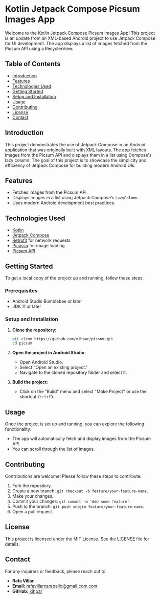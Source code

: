 # Kotlin Jetpack Compose Picsum Images App

Welcome to the Kotlin Jetpack Compose Picsum Images App! This project is an update from an XML-based Android project to use Jetpack Compose for UI development. The app displays a list of images fetched from the Picsum API using a RecyclerView.

## Table of Contents

- [Introduction](#introduction)
- [Features](#features)
- [Technologies Used](#technologies-used)
- [Getting Started](#getting-started)
- [Setup and Installation](#setup-and-installation)
- [Usage](#usage)
- [Contributing](#contributing)
- [License](#license)
- [Contact](#contact)

## Introduction

This project demonstrates the use of Jetpack Compose in an Android application that was originally built with XML layouts. The app fetches images from the Picsum API and displays them in a list using Compose's lazy column. The goal of this project is to showcase the simplicity and efficiency of Jetpack Compose for building modern Android UIs.

## Features

- Fetches images from the Picsum API.
- Displays images in a list using Jetpack Compose's `LazyColumn`.
- Uses modern Android development best practices.

## Technologies Used

- [Kotlin](https://kotlinlang.org/)
- [Jetpack Compose](https://developer.android.com/jetpack/compose)
- [Retrofit](https://square.github.io/retrofit/) for network requests
- [Picasso](https://github.com/square/picasso) for image loading
- [Picsum API](https://picsum.photos/)

## Getting Started

To get a local copy of the project up and running, follow these steps.

### Prerequisites

- Android Studio Bumblebee or later
- JDK 11 or later

### Setup and Installation

1. **Clone the repository:**

   ```bash
   git clone https://github.com/xihpar/picsum.git
   cd picsum
   ```

2. **Open the project in Android Studio:**
   - Open Android Studio.
   - Select "Open an existing project."
   - Navigate to the cloned repository folder and select it.

3. **Build the project:**
   - Click on the "Build" menu and select "Make Project" or use the shortcut `Ctrl+F9`.

## Usage

Once the project is set up and running, you can explore the following functionality:

- The app will automatically fetch and display images from the Picsum API.
- You can scroll through the list of images.

## Contributing

Contributions are welcome! Please follow these steps to contribute:

1. Fork the repository.
2. Create a new branch: `git checkout -b feature/your-feature-name`.
3. Make your changes.
4. Commit your changes: `git commit -m 'Add some feature'`.
5. Push to the branch: `git push origin feature/your-feature-name`.
6. Open a pull request.

## License

This project is licensed under the MIT License. See the [LICENSE](LICENSE) file for details.

## Contact

For any inquiries or feedback, please reach out to:

- **Rafa Villar**
- **Email:** rafavillarcaraballo@gmail.com.com
- **GitHub:** [xihpar](https://github.com/xihpar)
